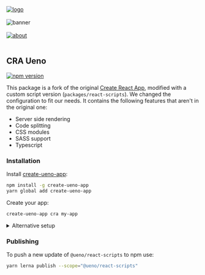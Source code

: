 [![logo](https://user-images.githubusercontent.com/937328/51542949-598cda00-1e54-11e9-857b-945cc392dc4c.png)](https://ueno.co/?utm_source=github&utm_campaign=cra-ueno)
<br /><br />
![banner](https://user-images.githubusercontent.com/937328/52721829-69ef2b00-2fa2-11e9-9f3b-8dec3b4e2b45.png)
<br /><br />
[![about](https://user-images.githubusercontent.com/937328/51540139-999c8e80-1e4d-11e9-866d-284657a34744.png)](https://ueno.co/contact/?utm_source=github&utm_campaign=cra-ueno)
<br /><br />

## CRA Ueno

[![npm version](https://badge.fury.io/js/%40ueno%2Freact-scripts.svg)](https://badge.fury.io/js/%40ueno%2Freact-scripts)

This package is a fork of the original [Create React App](https://github.com/facebook/create-react-app), modified with a custom script version (`packages/react-scripts`). We changed the configuration to fit our needs. It contains the following features that aren't in the original one:

- Server side rendering
- Code splitting
- CSS modules
- SASS support
- Typescript

### Installation

Install [create-ueno-app](https://github.com/ueno-llc/create-ueno-app):

```bash
npm install -g create-ueno-app
yarn global add create-ueno-app
```

Create your app:

```bash
create-ueno-app cra my-app
```

<details>
  <summary>Alternative setup</summary>
  <p>
  If you already have `create-react-app` installed, you won't have to install anything, you'll just have to supply the script version.

```bash
create-react-app --scripts-version @ueno/react-scripts my-app
```

  </p>
</details>

### Publishing

To push a new update of `@ueno/react-scripts` to npm use:

```bash
yarn lerna publish --scope="@ueno/react-scripts"
```
